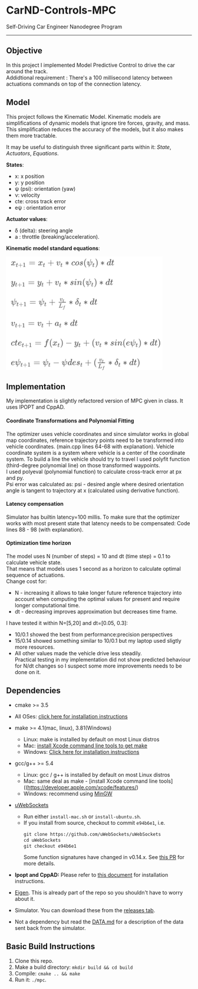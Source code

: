 # CarND-Controls-MPC
Self-Driving Car Engineer Nanodegree Program

[formulae]: state_update.png

---

## Objective
In this project I implemented Model Predictive Control to drive the car around the track.  
Addidtional requirement : There's a 100 millisecond latency between actuations commands on top of the connection latency.

## Model

This project follows the Kinematic Model. Kinematic models are 
simplifications of dynamic models that ignore tire forces, gravity, and mass. This simplification reduces the accuracy 
of the models, but it also makes them more tractable.

It may be useful to distinguish three significant parts within it: *State*, *Actuators*, *Equations*.

**States**: 

* x: x position
* y: y position
* ψ (psi): orientation (yaw)
* ν: velocity
* cte: cross track error
* eψ : orientation error

**Actuator values**:

* δ (delta): steering angle
* a : throttle (breaking/acceleration).

**Kinematic model standard equations**:

![alt][formulae]

## Implementation

My implementation is slightly refactored version of MPC given in class. It uses IPOPT and CppAD. 

#### Coordinate Transformations and Polynomial Fitting
The optimizer uses vehicle coordinates and since simulator works in global map coordinates, reference trajectory points need to be transformed into vehicle coordinates. (main.cpp lines 64-68 with explanation).
Vehicle coordinate system is a system where vehicle is a center of the coordinate system. To build a line the vehicle should try to travel I used polyfit function (third-degree polynomial line)  on those transformed waypoints.  
I used polyeval (polynomial function) to calculate cross-track error at px and py.  
Psi error was calculated as: psi - desired angle  where desired orientation angle is tangent to trajectory at x (calculated using derivative function).  

#### Latency compensation
Simulator has builtin latency=100 millis. To make sure that the optimizer works with most present state that latency needs to be compensated: Code lines 88 - 98 (with explanation).

#### Optimization time horizon
The model uses N (number of steps) = 10 and dt (time step) = 0.1 to calculate vehicle state.  
That means that models uses 1 second as a horizon to calculate optimal sequence of actuations.  
Change cost for:
* N - increasing it allows to take longer future reference trajectory into account when computing the optimal values for present and require longer computational time.
* dt - decreasing improves approximation but decreases time frame.

I have tested it within N=[5,20] and dt=[0.05, 0.3]:  
* 10/0.1 showed the best from performance:precision perspectives
* 15/0.14 showed something similar to 10/0.1 but my laptop used sligtly more resources.
* All other values made the vehicle drive less steadily.  
Practical testing in my implementation did not show predicted behaviour for N/dt changes so I suspect some more improvements needs to be done on it. 

## Dependencies

* cmake >= 3.5
 * All OSes: [click here for installation instructions](https://cmake.org/install/)
* make >= 4.1(mac, linux), 3.81(Windows)
  * Linux: make is installed by default on most Linux distros
  * Mac: [install Xcode command line tools to get make](https://developer.apple.com/xcode/features/)
  * Windows: [Click here for installation instructions](http://gnuwin32.sourceforge.net/packages/make.htm)
* gcc/g++ >= 5.4
  * Linux: gcc / g++ is installed by default on most Linux distros
  * Mac: same deal as make - [install Xcode command line tools]((https://developer.apple.com/xcode/features/)
  * Windows: recommend using [MinGW](http://www.mingw.org/)
* [uWebSockets](https://github.com/uWebSockets/uWebSockets)
  * Run either `install-mac.sh` or `install-ubuntu.sh`.
  * If you install from source, checkout to commit `e94b6e1`, i.e.
    ```
    git clone https://github.com/uWebSockets/uWebSockets
    cd uWebSockets
    git checkout e94b6e1
    ```
    Some function signatures have changed in v0.14.x. See [this PR](https://github.com/udacity/CarND-MPC-Project/pull/3) for more details.

* **Ipopt and CppAD:** Please refer to [this document](https://github.com/udacity/CarND-MPC-Project/blob/master/install_Ipopt_CppAD.md) for installation instructions.
* [Eigen](http://eigen.tuxfamily.org/index.php?title=Main_Page). This is already part of the repo so you shouldn't have to worry about it.
* Simulator. You can download these from the [releases tab](https://github.com/udacity/self-driving-car-sim/releases).
* Not a dependency but read the [DATA.md](./DATA.md) for a description of the data sent back from the simulator.


## Basic Build Instructions

1. Clone this repo.
2. Make a build directory: `mkdir build && cd build`
3. Compile: `cmake .. && make`
4. Run it: `./mpc`.

